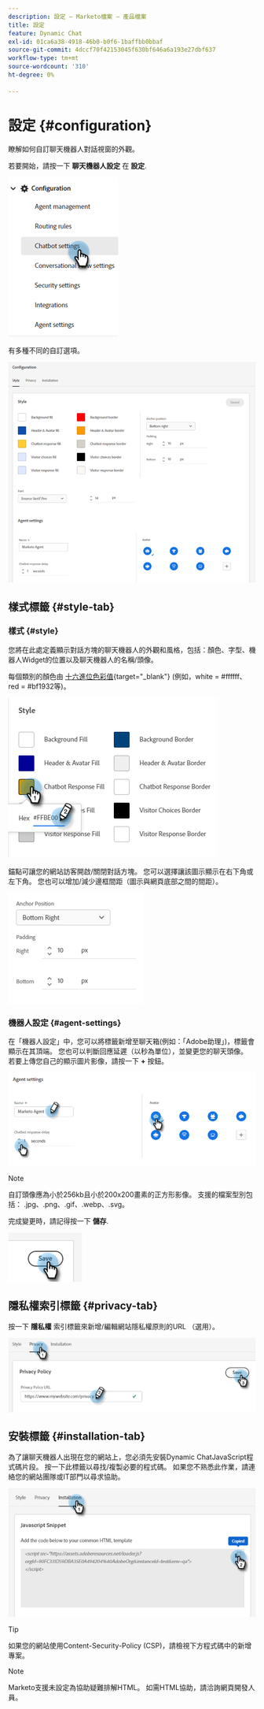 ```yaml
---
description: 設定 — Marketo檔案 — 產品檔案
title: 設定
feature: Dynamic Chat
exl-id: 01ca6a38-4918-46b0-b0f6-1baffbb0bbaf
source-git-commit: 4dccf70f42153045f630bf646a6a193e27dbf637
workflow-type: tm+mt
source-wordcount: '310'
ht-degree: 0%

---
```


# 設定 {#configuration}

瞭解如何自訂聊天機器人對話視窗的外觀。

若要開始，請按一下 **聊天機器人設定** 在 **設定**.

![](assets/configuration-1.png)

有多種不同的自訂選項。

![](assets/configuration-2.png)

## 樣式標籤 {#style-tab}

### 樣式 {#style}

您將在此處定義顯示對話方塊的聊天機器人的外觀和風格，包括：顏色、字型、機器人Widget的位置以及聊天機器人的名稱/頭像。

每個類別的顏色由 [十六進位色彩值](https://color.adobe.com/create/color-wheel){target="_blank"} (例如，white = #ffffff、red = #bf1932等)。

![](assets/configuration-3.png)

錨點可讓您的網站訪客開啟/關閉對話方塊。 您可以選擇讓該圖示顯示在右下角或左下角。 您也可以增加/減少邊框間距（圖示與網頁底部之間的間距）。

![](assets/configuration-4.png)

### 機器人設定 {#agent-settings}

在「機器人設定」中，您可以將標籤新增至聊天箱(例如：「Adobe助理」)，標籤會顯示在其頂端。 您也可以判斷回應延遲（以秒為單位），並變更您的聊天頭像。 若要上傳您自己的顯示圖片影像，請按一下 **+** 按鈕。

![](assets/configuration-5.png)

>[!NOTE]
>
>自訂頭像應為小於256kb且小於200x200畫素的正方形影像。 支援的檔案型別包括： .jpg、.png、.gif、.webp、.svg。

完成變更時，請記得按一下 **儲存**.

![](assets/configuration-6.png)

## 隱私權索引標籤 {#privacy-tab}

按一下 **隱私權** 索引標籤來新增/編輯網站隱私權原則的URL （選用）。

![](assets/configuration-7.png)

## 安裝標籤 {#installation-tab}

為了讓聊天機器人出現在您的網站上，您必須先安裝Dynamic ChatJavaScript程式碼片段。 按一下此標籤以尋找/複製必要的程式碼。 如果您不熟悉此作業，請連絡您的網站團隊或IT部門以尋求協助。

![](assets/configuration-8.png)

>[!TIP]
>
>如果您的網站使用Content-Security-Policy (CSP)，請檢視下方程式碼中的新增專案。

>[!NOTE]
>
>Marketo支援未設定為協助疑難排解HTML。 如需HTML協助，請洽詢網頁開發人員。
